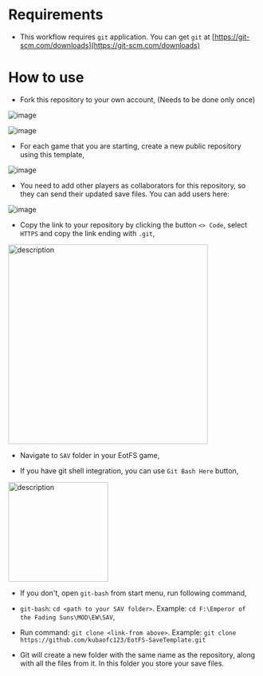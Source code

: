 # Requirements
- This workflow requires `git` application. You can get `git` at [https://git-scm.com/downloads](https://git-scm.com/downloads)

# How to use

- Fork this repository to your own account, (Needs to be done only once)

![image](https://github.com/user-attachments/assets/cf84e740-5352-43fa-a33b-366c8560cf1a)

![image](https://github.com/user-attachments/assets/20276d64-1ef4-4824-8146-21a0a6b04b44)

- For each game that you are starting, create a new public repository using this template,

![image](https://github.com/user-attachments/assets/fd126de2-dd9e-4ef6-a4cc-403590c504ba)

- You need to add other players as collaborators for this repository, so they can send their updated save files. You can add users here:

![image](https://github.com/user-attachments/assets/f6cf36e0-1016-42a3-81ef-1b9c6dd3b30d)


- Copy the link to your repository by clicking the button `<> Code`, select `HTTPS` and copy the link ending with `.git`,

<img src="https://github.com/user-attachments/assets/f26d17d5-1795-42c0-8db7-bf4721e8d987" alt="description" width="400">

- Navigate to `SAV` folder in your EotFS game, 

- If you have git shell integration, you can use `Git Bash Here` button,

<img src="https://github.com/user-attachments/assets/7a8500c7-ac61-42db-8285-e1136da31d76" alt="description" width="200">

- If you don't, open `git-bash` from start menu, run following command,

- `git-bash`: `cd <path to your SAV folder>`. Example: `cd F:\Emperor of the Fading Suns\MOD\EW\SAV`,

- Run command: `git clone <link-from above>`. Example: `git clone https://github.com/kubaofc123/EotFS-SaveTemplate.git`

- Git will create a new folder with the same name as the repository, along with all the files from it. In this folder you store your save files.
